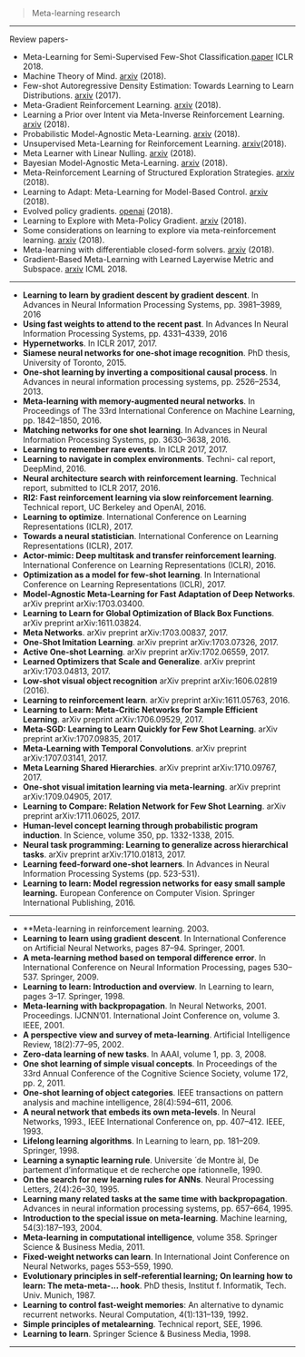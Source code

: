 



> Meta-learning research

--------------


Review papers-

-  Meta-Learning for Semi-Supervised Few-Shot Classification.[paper](https://openreview.net/pdf?id=HJcSzz-CZ) ICLR 2018.
-  Machine Theory of Mind. [arxiv](https://arxiv.org/pdf/1802.07740.pdf) (2018).
-  Few-shot Autoregressive Density Estimation: Towards Learning to Learn Distributions. [arxiv](https://arxiv.org/pdf/1710.10304.pdf) (2017).
-  Meta-Gradient Reinforcement Learning. [arxiv](https://arxiv.org/pdf/1805.09801.pdf) (2018).
-  Learning a Prior over Intent via Meta-Inverse Reinforcement Learning. [arxiv](https://arxiv.org/pdf/1805.12573.pdf) (2018).
-  Probabilistic Model-Agnostic Meta-Learning. [arxiv](https://arxiv.org/pdf/1806.02817.pdf) (2018).
-  Unsupervised Meta-Learning for Reinforcement Learning. [arxiv](https://arxiv.org/pdf/1806.04640.pdf)(2018).
-  Meta Learner with Linear Nulling. [arxiv](https://arxiv.org/pdf/1806.01010.pdf) (2018).
-  Bayesian Model-Agnostic Meta-Learning. [arxiv](https://arxiv.org/pdf/1806.03836.pdf) (2018).
-  Meta-Reinforcement Learning of Structured Exploration Strategies. [arxiv](https://arxiv.org/pdf/1802.07245.pdf) (2018).
-  Learning to Adapt: Meta-Learning for Model-Based Control. [arxiv](https://arxiv.org/pdf/1803.11347.pdf) (2018).
-  Evolved policy gradients. [openai](https://blog.openai.com/evolved-policy-gradients/) (2018).
-  Learning to Explore with Meta-Policy Gradient. [arxiv](https://arxiv.org/pdf/1803.05044.pdf) (2018).
-  Some considerations on learning to explore via meta-reinforcement learning. [arxiv](https://arxiv.org/pdf/1803.01118.pdf) (2018).
-  Meta-learning with differentiable closed-form solvers. [arxiv](https://arxiv.org/pdf/1805.08136.pdf) (2018).
-  Gradient-Based Meta-Learning with Learned Layerwise Metric and Subspace. [arxiv](https://arxiv.org/pdf/1801.05558.pdf) ICML 2018.


-------------


-  **Learning to learn by gradient descent by gradient descent**. In Advances in Neural Information Processing Systems, pp. 3981–3989, 2016
-  **Using fast weights to attend to the recent past**. In Advances In Neural Information Processing Systems, pp. 4331–4339, 2016
-  **Hypernetworks**. In ICLR 2017, 2017.
-  **Siamese neural networks for one-shot image recognition**. PhD thesis, University of Toronto, 2015.
-  **One-shot learning by inverting a compositional causal process**. In Advances in neural information processing systems, pp. 2526–2534, 2013.
-  **Meta-learning with memory-augmented neural networks**. In Proceedings of The 33rd International Conference on Machine Learning, pp. 1842–1850, 2016.
-  **Matching networks for one shot learning**. In Advances in Neural Information Processing Systems, pp. 3630–3638, 2016.
-  **Learning to remember rare events**. In ICLR 2017, 2017.
-  **Learning to navigate in complex environments**. Techni- cal report, DeepMind, 2016.
-  **Neural architecture search with reinforcement learning**. Technical report, submitted to ICLR 2017, 2016.
-  **Rl2: Fast reinforcement learning via slow reinforcement learning**. Technical report, UC Berkeley and OpenAI, 2016.
-  **Learning to optimize**. International Conference on Learning Representations (ICLR), 2017.
-  **Towards a neural statistician**. International Conference on Learning Representations (ICLR), 2017.
-  **Actor-mimic: Deep multitask and transfer reinforcement learning**. International Conference on Learning Representations (ICLR), 2016.
-  **Optimization as a model for few-shot learning**. In International Conference on Learning Representations (ICLR), 2017.
-  **Model-Agnostic Meta-Learning for Fast Adaptation of Deep Networks**. arXiv preprint arXiv:1703.03400.
-  **Learning to Learn for Global Optimization of Black Box Functions**. arXiv preprint arXiv:1611.03824.
-  **Meta Networks**. arXiv preprint arXiv:1703.00837, 2017.
-  **One-Shot Imitation Learning**. arXiv preprint arXiv:1703.07326, 2017.
-  **Active One-shot Learning**. arXiv preprint arXiv:1702.06559, 2017.
-  **Learned Optimizers that Scale and Generalize**. arXiv preprint arXiv:1703.04813, 2017.
-  **Low-shot visual object recognition** arXiv preprint arXiv:1606.02819 (2016).
-  **Learning to reinforcement learn**. arXiv preprint arXiv:1611.05763, 2016.
-  **Learning to Learn: Meta-Critic Networks for Sample Efficient Learning**. arXiv preprint arXiv:1706.09529, 2017.
-  **Meta-SGD: Learning to Learn Quickly for Few Shot Learning**. arXiv preprint arXiv:1707.09835, 2017.
-  **Meta-Learning with Temporal Convolutions**. arXiv preprint arXiv:1707.03141, 2017.
-  **Meta Learning Shared Hierarchies**. arXiv preprint arXiv:1710.09767, 2017.
-  **One-shot visual imitation learning via meta-learning**. arXiv preprint arXiv:1709.04905, 2017.
-  **Learning to Compare: Relation Network for Few Shot Learning**. arXiv preprint arXiv:1711.06025, 2017.
-  **Human-level concept learning through probabilistic program induction**. In Science, volume 350, pp. 1332-1338, 2015.
-  **Neural task programming: Learning to generalize across hierarchical tasks**. arXiv preprint arXiv:1710.01813, 2017.
-  **Learning feed-forward one-shot learners**. In Advances in Neural Information Processing Systems (pp. 523-531).
-  **Learning to learn: Model regression networks for easy small sample learning.** European Conference on Computer Vision. Springer International Publishing, 2016.

-------------

- **Meta-learning in reinforcement learning. []() 2003.
- **Learning to learn using gradient descent**. In
International Conference on Artificial Neural Networks, pages 87–94. Springer, 2001.
- **A meta-learning method based on temporal difference error**. In International Conference on Neural Information Processing, pages 530–537. Springer, 2009.
- **Learning to learn: Introduction and overview**. In Learning to learn, pages 3–17. Springer, 1998.
-  **Meta-learning with backpropagation**. In Neural Networks, 2001. Proceedings. IJCNN’01. International Joint Conference on, volume 3. IEEE, 2001.
-  **A perspective view and survey of meta-learning**. Artificial
Intelligence Review, 18(2):77–95, 2002.
-  **Zero-data learning of new tasks**. In AAAI, volume 1, pp. 3, 2008.
- **One shot learning of simple visual concepts**. In Proceedings of the 33rd Annual Conference of the Cognitive Science Society, volume 172, pp. 2, 2011.
- **One-shot learning of object categories**. IEEE transactions on pattern analysis and machine intelligence, 28(4):594–611, 2006.
- **A neural network that embeds its own meta-levels**. In Neural Networks, 1993., IEEE International Conference on, pp. 407–412. IEEE, 1993.
-  **Lifelong learning algorithms**. In Learning to learn, pp. 181–209. Springer, 1998.
-  **Learning a synaptic learning rule**. Universite ́ de Montre ́al, De ́partement d’informatique et de recherche ope ́rationnelle, 1990.
- **On the search for new learning rules for ANNs**. Neural Processing Letters, 2(4):26–30, 1995.
-  **Learning many related tasks at the same time with backpropagation**. Advances in
neural information processing systems, pp. 657–664, 1995.
- **Introduction to the special issue on meta-learning**. Machine learning, 54(3):187–193, 2004.
-  **Meta-learning in computational intelligence**, volume 358. Springer Science & Business Media, 2011.
- **Fixed-weight networks can learn**. In International Joint Conference on Neural Networks, pages 553–559, 1990.
- **Evolutionary principles in self-referential learning; On learning how to learn: The meta-meta-...
hook**. PhD thesis, Institut f. Informatik, Tech. Univ. Munich, 1987.
-  **Learning to control fast-weight memories**: An alternative to dynamic recurrent networks.
Neural Computation, 4(1):131–139, 1992.
-  **Simple principles of metalearning**. Technical report, SEE, 1996.
-  **Learning to learn**. Springer Science & Business Media, 1998.

-------------
